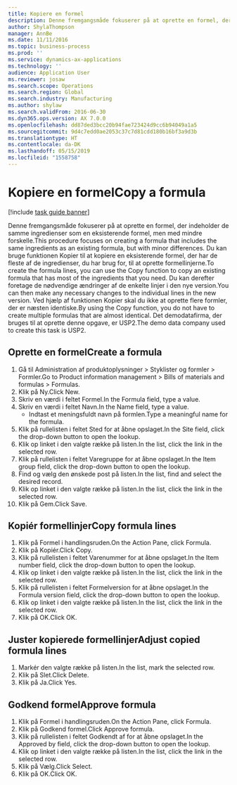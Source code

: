 ```yaml
---
title: Kopiere en formel
description: Denne fremgangsmåde fokuserer på at oprette en formel, der indeholder de samme ingredienser som en eksisterende formel, men med mindre forskelle.
author: ShylaThompson
manager: AnnBe
ms.date: 11/11/2016
ms.topic: business-process
ms.prod: ''
ms.service: dynamics-ax-applications
ms.technology: ''
audience: Application User
ms.reviewer: josaw
ms.search.scope: Operations
ms.search.region: Global
ms.search.industry: Manufacturing
ms.author: shylaw
ms.search.validFrom: 2016-06-30
ms.dyn365.ops.version: AX 7.0.0
ms.openlocfilehash: dd87ded3bcc20b94fae723424d9cc6b94049a1a5
ms.sourcegitcommit: 9d4c7edd0ae2053c37c7d81cdd180b16bf3a9d3b
ms.translationtype: HT
ms.contentlocale: da-DK
ms.lasthandoff: 05/15/2019
ms.locfileid: "1558758"
---
```

# <a name="copy-a-formula"></a><span data-ttu-id="be4f2-103">Kopiere en formel</span><span class="sxs-lookup"><span data-stu-id="be4f2-103">Copy a formula</span></span>

[!include [task guide banner](../../includes/task-guide-banner.md)]

<span data-ttu-id="be4f2-104">Denne fremgangsmåde fokuserer på at oprette en formel, der indeholder de samme ingredienser som en eksisterende formel, men med mindre forskelle.</span><span class="sxs-lookup"><span data-stu-id="be4f2-104">This procedure focuses on creating a formula that includes the same ingredients as an existing formula, but with minor differences.</span></span> <span data-ttu-id="be4f2-105">Du kan bruge funktionen Kopier til at kopiere en eksisterende formel, der har de fleste af de ingredienser, du har brug for, til at oprette formellinjerne.</span><span class="sxs-lookup"><span data-stu-id="be4f2-105">To create the formula lines, you can use the Copy function to copy an existing formula that has most of the ingredients that you need.</span></span> <span data-ttu-id="be4f2-106">Du kan derefter foretage de nødvendige ændringer af de enkelte linjer i den nye version.</span><span class="sxs-lookup"><span data-stu-id="be4f2-106">You can then make any necessary changes to the individual lines in the new version.</span></span> <span data-ttu-id="be4f2-107">Ved hjælp af funktionen Kopier skal du ikke at oprette flere formler, der er næsten identiske.</span><span class="sxs-lookup"><span data-stu-id="be4f2-107">By using the Copy function, you do not have to create multiple formulas that are almost identical.</span></span> <span data-ttu-id="be4f2-108">Det demodatafirma, der bruges til at oprette denne opgave, er USP2.</span><span class="sxs-lookup"><span data-stu-id="be4f2-108">The demo data company used to create this task is USP2.</span></span>


## <a name="create-a-formula"></a><span data-ttu-id="be4f2-109">Oprette en formel</span><span class="sxs-lookup"><span data-stu-id="be4f2-109">Create a formula</span></span>
1. <span data-ttu-id="be4f2-110">Gå til Administration af produktoplysninger > Styklister og formler > Formler.</span><span class="sxs-lookup"><span data-stu-id="be4f2-110">Go to Product information management > Bills of materials and formulas > Formulas.</span></span>
2. <span data-ttu-id="be4f2-111">Klik på Ny.</span><span class="sxs-lookup"><span data-stu-id="be4f2-111">Click New.</span></span>
3. <span data-ttu-id="be4f2-112">Skriv en værdi i feltet Formel.</span><span class="sxs-lookup"><span data-stu-id="be4f2-112">In the Formula field, type a value.</span></span>
4. <span data-ttu-id="be4f2-113">Skriv en værdi i feltet Navn.</span><span class="sxs-lookup"><span data-stu-id="be4f2-113">In the Name field, type a value.</span></span>
    * <span data-ttu-id="be4f2-114">Indtast et meningsfuldt navn på formlen.</span><span class="sxs-lookup"><span data-stu-id="be4f2-114">Type a meaningful name for the formula.</span></span>  
5. <span data-ttu-id="be4f2-115">Klik på rullelisten i feltet Sted for at åbne opslaget.</span><span class="sxs-lookup"><span data-stu-id="be4f2-115">In the Site field, click the drop-down button to open the lookup.</span></span>
6. <span data-ttu-id="be4f2-116">Klik op linket i den valgte række på listen.</span><span class="sxs-lookup"><span data-stu-id="be4f2-116">In the list, click the link in the selected row.</span></span>
7. <span data-ttu-id="be4f2-117">Klik på rullelisten i feltet Varegruppe for at åbne opslaget.</span><span class="sxs-lookup"><span data-stu-id="be4f2-117">In the Item group field, click the drop-down button to open the lookup.</span></span>
8. <span data-ttu-id="be4f2-118">Find og vælg den ønskede post på listen.</span><span class="sxs-lookup"><span data-stu-id="be4f2-118">In the list, find and select the desired record.</span></span>
9. <span data-ttu-id="be4f2-119">Klik op linket i den valgte række på listen.</span><span class="sxs-lookup"><span data-stu-id="be4f2-119">In the list, click the link in the selected row.</span></span>
10. <span data-ttu-id="be4f2-120">Klik på Gem.</span><span class="sxs-lookup"><span data-stu-id="be4f2-120">Click Save.</span></span>

## <a name="copy-formula-lines"></a><span data-ttu-id="be4f2-121">Kopiér formellinjer</span><span class="sxs-lookup"><span data-stu-id="be4f2-121">Copy formula lines</span></span>
1. <span data-ttu-id="be4f2-122">Klik på Formel i handlingsruden.</span><span class="sxs-lookup"><span data-stu-id="be4f2-122">On the Action Pane, click Formula.</span></span>
2. <span data-ttu-id="be4f2-123">Klik på Kopiér.</span><span class="sxs-lookup"><span data-stu-id="be4f2-123">Click Copy.</span></span>
3. <span data-ttu-id="be4f2-124">Klik på rullelisten i feltet Varenummer for at åbne opslaget.</span><span class="sxs-lookup"><span data-stu-id="be4f2-124">In the Item number field, click the drop-down button to open the lookup.</span></span>
4. <span data-ttu-id="be4f2-125">Klik op linket i den valgte række på listen.</span><span class="sxs-lookup"><span data-stu-id="be4f2-125">In the list, click the link in the selected row.</span></span>
5. <span data-ttu-id="be4f2-126">Klik på rullelisten i feltet Formelversion for at åbne opslaget.</span><span class="sxs-lookup"><span data-stu-id="be4f2-126">In the Formula version field, click the drop-down button to open the lookup.</span></span>
6. <span data-ttu-id="be4f2-127">Klik op linket i den valgte række på listen.</span><span class="sxs-lookup"><span data-stu-id="be4f2-127">In the list, click the link in the selected row.</span></span>
7. <span data-ttu-id="be4f2-128">Klik på OK.</span><span class="sxs-lookup"><span data-stu-id="be4f2-128">Click OK.</span></span>

## <a name="adjust-copied-formula-lines"></a><span data-ttu-id="be4f2-129">Juster kopierede formellinjer</span><span class="sxs-lookup"><span data-stu-id="be4f2-129">Adjust copied formula lines</span></span>
1. <span data-ttu-id="be4f2-130">Markér den valgte række på listen.</span><span class="sxs-lookup"><span data-stu-id="be4f2-130">In the list, mark the selected row.</span></span>
2. <span data-ttu-id="be4f2-131">Klik på Slet.</span><span class="sxs-lookup"><span data-stu-id="be4f2-131">Click Delete.</span></span>
3. <span data-ttu-id="be4f2-132">Klik på Ja.</span><span class="sxs-lookup"><span data-stu-id="be4f2-132">Click Yes.</span></span>

## <a name="approve-formula"></a><span data-ttu-id="be4f2-133">Godkend formel</span><span class="sxs-lookup"><span data-stu-id="be4f2-133">Approve formula</span></span>
1. <span data-ttu-id="be4f2-134">Klik på Formel i handlingsruden.</span><span class="sxs-lookup"><span data-stu-id="be4f2-134">On the Action Pane, click Formula.</span></span>
2. <span data-ttu-id="be4f2-135">Klik på Godkend formel.</span><span class="sxs-lookup"><span data-stu-id="be4f2-135">Click Approve formula.</span></span>
3. <span data-ttu-id="be4f2-136">Klik på rullelisten i feltet Godkendt af for at åbne opslaget.</span><span class="sxs-lookup"><span data-stu-id="be4f2-136">In the Approved by field, click the drop-down button to open the lookup.</span></span>
4. <span data-ttu-id="be4f2-137">Klik op linket i den valgte række på listen.</span><span class="sxs-lookup"><span data-stu-id="be4f2-137">In the list, click the link in the selected row.</span></span>
5. <span data-ttu-id="be4f2-138">Klik på Vælg.</span><span class="sxs-lookup"><span data-stu-id="be4f2-138">Click Select.</span></span>
6. <span data-ttu-id="be4f2-139">Klik på OK.</span><span class="sxs-lookup"><span data-stu-id="be4f2-139">Click OK.</span></span>

